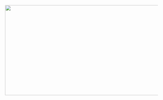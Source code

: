 ### 

<!--
**yeonsu00/yeonsu00** is a ✨ _special_ ✨ repository because its `README.md` (this file) appears on your GitHub profile.

Here are some ideas to get you started:

- 🔭 I’m currently working on ...
- 🌱 I’m currently learning ...
- 👯 I’m looking to collaborate on ...
- 🤔 I’m looking for help with ...
- 💬 Ask me about ...
- 📫 How to reach me: ...
- 😄 Pronouns: ...
- ⚡ Fun fact: ...
-->
<a href="https://github.com/devxb/gitanimals">
<img
  src="https://render.gitanimals.org/farms/yeonsu00"
  width="600"
  height="300"
/>
</a>
<!--
<a href="https://github.com/devxb/gitanimals">
  <img
    src="https://render.gitanimals.org/lines/yeonsu00"
    width="600"
    height="120"
  />
</a>
  <--
<a href="https://github.com/devxb/gitanimals">
  <img
    src="https://render.gitanimals.org/lines/yeonsu00?pet-id=627514882804761552"
    width="600"
    height="120"
  />
</a>
<--
<a href="https://github.com/devxb/gitanimals">
  <img
    src="https://render.gitanimals.org/lines/yeonsu00?pet-id=627514882804761551"
    width="600"
    height="120"
  />
</a>
  <--
<a href="https://github.com/devxb/gitanimals">
  <img
    src="https://render.gitanimals.org/lines/yeonsu00?pet-id=627514882804761555"
    width="600"
    height="120"
  />
</a>
  <--
<a href="https://github.com/devxb/gitanimals">
  <img
    src="https://render.gitanimals.org/lines/yeonsu00?pet-id=627514882804761550"
    width="600"
    height="120"
  />
</a>
  <--
<a href="https://github.com/devxb/gitanimals">
  <img
    src="https://render.gitanimals.org/lines/yeonsu00?pet-id=627514882804761549"
    width="600"
    height="120"
  />
</a>
-->
